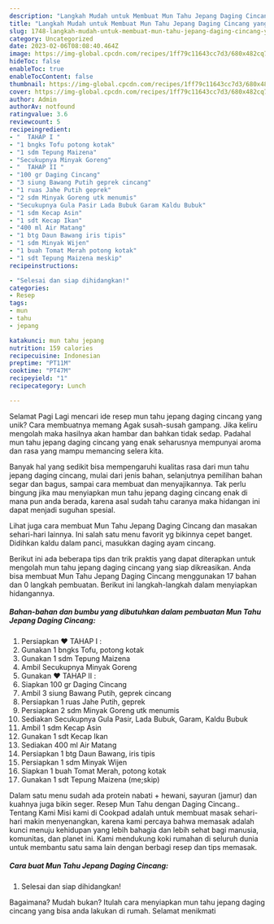 ```yaml
---
description: "Langkah Mudah untuk Membuat Mun Tahu Jepang Daging Cincang yang Lezat, Lezat"
title: "Langkah Mudah untuk Membuat Mun Tahu Jepang Daging Cincang yang Lezat, Lezat"
slug: 1748-langkah-mudah-untuk-membuat-mun-tahu-jepang-daging-cincang-yang-lezat-lezat
category: Uncategorized
date: 2023-02-06T08:08:40.464Z
image: https://img-global.cpcdn.com/recipes/1ff79c11643cc7d3/680x482cq70/mun-tahu-jepang-daging-cincang-foto-resep-utama.jpg
hideToc: false
enableToc: true
enableTocContent: false
thumbnail: https://img-global.cpcdn.com/recipes/1ff79c11643cc7d3/680x482cq70/mun-tahu-jepang-daging-cincang-foto-resep-utama.jpg
cover: https://img-global.cpcdn.com/recipes/1ff79c11643cc7d3/680x482cq70/mun-tahu-jepang-daging-cincang-foto-resep-utama.jpg
author: Admin
authorAv: notfound
ratingvalue: 3.6
reviewcount: 5
recipeingredient:
- "  TAHAP I "
- "1 bngks Tofu potong kotak"
- "1 sdm Tepung Maizena"
- "Secukupnya Minyak Goreng"
- "  TAHAP II "
- "100 gr Daging Cincang"
- "3 siung Bawang Putih geprek cincang"
- "1 ruas Jahe Putih geprek"
- "2 sdm Minyak Goreng utk menumis"
- "Secukupnya Gula Pasir Lada Bubuk Garam Kaldu Bubuk"
- "1 sdm Kecap Asin"
- "1 sdt Kecap Ikan"
- "400 ml Air Matang"
- "1 btg Daun Bawang iris tipis"
- "1 sdm Minyak Wijen"
- "1 buah Tomat Merah potong kotak"
- "1 sdt Tepung Maizena meskip"
recipeinstructions:

- "Selesai dan siap dihidangkan!"
categories:
- Resep
tags:
- mun
- tahu
- jepang

katakunci: mun tahu jepang 
nutrition: 159 calories
recipecuisine: Indonesian
preptime: "PT11M"
cooktime: "PT47M"
recipeyield: "1"
recipecategory: Lunch

---
```



Selamat Pagi Lagi mencari ide resep mun tahu jepang daging cincang yang unik? Cara membuatnya memang Agak susah-susah gampang. Jika keliru mengolah maka hasilnya akan hambar dan bahkan tidak sedap. Padahal mun tahu jepang daging cincang yang enak seharusnya mempunyai aroma dan rasa yang mampu memancing selera kita.


Banyak hal yang sedikit bisa mempengaruhi kualitas rasa dari mun tahu jepang daging cincang, mulai dari jenis bahan, selanjutnya pemilihan bahan segar dan bagus, sampai cara membuat dan menyajikannya. Tak perlu bingung jika mau menyiapkan mun tahu jepang daging cincang enak di mana pun anda berada, karena asal sudah tahu caranya maka hidangan ini dapat menjadi suguhan spesial.

Lihat juga cara membuat Mun Tahu Jepang Daging Cincang dan masakan sehari-hari lainnya. Ini salah satu menu favorit yg bikinnya cepet banget. Didihkan kaldu dalam panci, masukkan daging ayam cincang.


Berikut ini ada beberapa tips dan trik praktis yang dapat diterapkan untuk mengolah mun tahu jepang daging cincang yang siap dikreasikan. Anda bisa membuat Mun Tahu Jepang Daging Cincang menggunakan 17 bahan dan 0 langkah pembuatan. Berikut ini langkah-langkah dalam menyiapkan hidangannya.

<!--inarticleads1-->

##### Bahan-bahan dan bumbu yang dibutuhkan dalam pembuatan Mun Tahu Jepang Daging Cincang:

1. Persiapkan  ❤️ TAHAP I :
1. Gunakan 1 bngks Tofu, potong kotak
1. Gunakan 1 sdm Tepung Maizena
1. Ambil Secukupnya Minyak Goreng
1. Gunakan  ❤️ TAHAP II :
1. Siapkan 100 gr Daging Cincang
1. Ambil 3 siung Bawang Putih, geprek cincang
1. Persiapkan 1 ruas Jahe Putih, geprek
1. Persiapkan 2 sdm Minyak Goreng utk menumis
1. Sediakan Secukupnya Gula Pasir, Lada Bubuk, Garam, Kaldu Bubuk
1. Ambil 1 sdm Kecap Asin
1. Gunakan 1 sdt Kecap Ikan
1. Sediakan 400 ml Air Matang
1. Persiapkan 1 btg Daun Bawang, iris tipis
1. Persiapkan 1 sdm Minyak Wijen
1. Siapkan 1 buah Tomat Merah, potong kotak
1. Gunakan 1 sdt Tepung Maizena (me;skip)


Dalam satu menu sudah ada protein nabati + hewani, sayuran (jamur) dan kuahnya juga bikin seger. Resep Mun Tahu dengan Daging Cincang.. Tentang Kami Misi kami di Cookpad adalah untuk membuat masak sehari-hari makin menyenangkan, karena kami percaya bahwa memasak adalah kunci menuju kehidupan yang lebih bahagia dan lebih sehat bagi manusia, komunitas, dan planet ini. Kami mendukung koki rumahan di seluruh dunia untuk membantu satu sama lain dengan berbagi resep dan tips memasak. 

<!--inarticleads2-->

##### Cara buat Mun Tahu Jepang Daging Cincang:


1. Selesai dan siap dihidangkan!



Bagaimana? Mudah bukan? Itulah cara menyiapkan mun tahu jepang daging cincang yang bisa anda lakukan di rumah. Selamat menikmati
